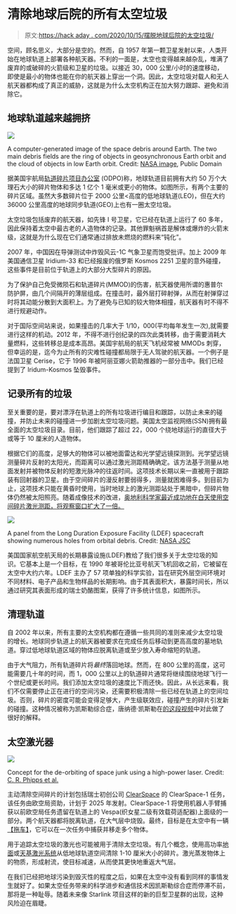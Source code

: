 # 清除地球后院的所有太空垃圾

> 原文:[https://hack aday . com/2020/10/15/摆脱地球后院的太空垃圾/](https://hackaday.com/2020/10/15/getting-rid-of-all-the-space-junk-in-earths-backyard/)

空间，顾名思义，大部分是空的。然而，自 1957 年第一颗卫星发射以来，人类开始在地球轨道上部署各种航天器。不利的一面是，太空也变得越来越杂乱，堆满了废弃的或破碎的火箭级和卫星的垃圾。以接近 30，000 公里/小时的速度移动，即使是最小的物体也能在你的航天器上穿出一个洞。因此，太空垃圾对载人和无人航天器都构成了真正的威胁，这就是为什么太空机构正在加大努力跟踪、避免和消除它。

## 地球轨道越来越拥挤

![](../Images/2877979d143d7c23b333a06ac6a2f130.png)

A computer-generated image of the space debris around Earth. The two main debris fields are the ring of objects in geosynchronous Earth orbit and the cloud of objects in low Earth orbit.
Credit: [NASA image](https://upload.wikimedia.org/wikipedia/commons/a/a1/Debris-GEO1280.jpg), Public Domain

据美国宇航局[轨道碎片项目办公室](https://orbitaldebris.jsc.nasa.gov/) (ODPO)称，地球轨道目前拥有大约 50 万个大理石大小的碎片物体和多达 1 亿个 1 毫米或更小的物体。如图所示，有两个主要的碎片区域。虽然大多数碎片位于 2000 公里<高度的低地球轨道(LEO)，但在大约 36000 公里高度的地球同步轨道(GEO)上也有一圈太空垃圾。

太空垃圾包括废弃的航天器，如先锋 I 号卫星，它已经在轨道上运行了 60 多年，因此保持着太空中最古老的人造物体的记录。其他罪魁祸首是解体或爆炸的火箭末级，这就是为什么现在它们通常通过排放未燃烧的燃料来“钝化”。

2007 年，中国因在导弹测试中炸毁风云-1C 气象卫星而饱受批评。加上 2009 年美国通信卫星 Iridium-33 和已经报废的俄罗斯 Kosmos 2251 卫星的意外碰撞，这些事件是目前位于轨道上的大部分大型碎片的原因。

为了保护自己免受微陨石和轨道碎片(MMOD)的伤害，航天器使用所谓的惠普尔防护屏，由几个间隔开的薄层组成。在撞击时，最外层打碎射弹，从而在射弹穿过时将其动能分散到大面积上。为了避免与已知的较大物体相撞，航天器有时不得不进行规避动作。

对于国际空间站来说，如果撞击的几率大于 1/10，000(平均每年发生一次),就需要进行这样的机动。2012 年，不得不进行创纪录的四次此类转移，由于需要消耗大量燃料，这些转移总是成本高昂。美国宇航局的航天飞机经常被 MMODs 刺穿，但幸运的是，迄今为止所有的灾难性碰撞都局限于无人驾驶的航天器。一个例子是法国卫星 Cerise，它于 1996 年被阿丽亚娜火箭助推器的一部分击中。我们已经提到了 Iridum-Kosmos 坠毁事件。

## 记录所有的垃圾

至关重要的是，要对漂浮在轨道上的所有垃圾进行编目和跟踪，以防止未来的碰撞，并防止未来的碰撞进一步加剧太空垃圾问题。美国太空监视网络(SSN)拥有最全面的太空垃圾目录。目前，他们跟踪了超过 22，000 个绕地球运行的直径大于或等于 10 厘米的人造物体。

根据它们的高度，足够大的物体可以被地面雷达和光学望远镜探测到。光学望远镜测量碎片反射的太阳光，而距离可以通过激光测距精确确定。该方法基于测量从地面发射并被物体反射的短激光脉冲的往返时间。这项技术长期以来一直被用于跟踪装有回射器的卫星。由于空间碎片的漫反射要弱得多，测量就困难得多。到目前为止，这项技术只能在黄昏时使用，当时地球上的激光测距站处于黑暗中，但碎片物体仍然被太阳照亮。随着成像技术的改进，[奥地利科学家最近成功地在白天使用空间碎片激光测距，将观察窗口扩大了一倍。](https://www.nature.com/articles/s41467-020-17332-z)

![](../Images/fb44dac92a736f3df16fba4232482098.png)

A panel from the Long Duration Exposure Facility (LDEF) spacecraft showing numerous holes from orbital debris.
Credit: [NASA JSC](https://www.orbitaldebris.jsc.nasa.gov/photo-gallery/)

美国国家航空航天局的长期暴露设施(LDEF)教给了我们很多关于太空垃圾的知识。它基本上是一个目标，在 1990 年被哥伦比亚号航天飞机回收之前，它被留在太空中大约六年。LDEF 主办了 57 项单独的科学实验，旨在研究外层空间环境对不同材料、电子产品和生物样品的长期影响。由于其表面积大，暴露时间长，所以通过研究其表面形成的瑞士奶酪图案，获得了许多统计信息，如图所示。

## 清理轨道

自 2002 年以来，所有主要的太空机构都在遵循一些共同的准则来减少太空垃圾的增长。地球同步轨道上的航天器被要求在完成任务后移动到更高高度的墓地轨道。穿过低地球轨道区域的物体应脱离轨道或至少放入寿命缩短的轨道。

由于大气阻力，所有轨道碎片将*最终*落回地球。然而，在 800 公里的高度，这可能需要几十年的时间，而 1，000 公里以上的轨道碎片通常将继续围绕地球飞行一个世纪或更长时间。我们添加太空垃圾的速度比下雨还快。因此，从长远来看，我们不仅需要停止正在进行的空间污染，还需要积极清除一些已经在轨道上的空间垃圾。否则，碎片的密度可能会变得足够大，产生级联效应，碰撞产生的碎片引发新的碰撞。这种情况被称为凯斯勒综合症，唐纳德·凯斯勒在[的这段视频](https://youtu.be/fajxaDxmu_4)中对此做了很好的解释。

## 太空激光器

![](../Images/f28703c446b3ab85fd385d6dcce89666.png)

Concept for the de-orbiting of space junk using a high-power laser.
Credit: [C. R. Phipps et al.](https://arxiv.org/abs/1110.3835)

主动清除空间碎片的计划包括瑞士初创公司 [ClearSpace](https://clearspace.today/) 的 ClearSpace-1 任务，该任务由欧空局资助，计划于 2025 年发射。ClearSpace-1 将使用机器人手臂捕获以前欧空局任务遗留在轨道上的 Vespa(织女星二级有效载荷适配器)上面级的一部分。两个航天器都将脱离轨道，在大气层中烧毁。最终，目标是在太空中有一辆[【拖车】](https://hackaday.com/2020/03/17/northrop-grumman-tests-space-tow-truck/)，它可以在一次任务中捕获并移走多个物体。

用于追踪太空垃圾的激光也可能被用于清除太空垃圾。有几个概念，使用高功率[地面](https://arxiv.org/abs/1110.3835)或[天基激光系统](https://www.sciencedirect.com/science/article/pii/S1000936114001010#f0005)从低地球轨道空间清除 1-10 厘米大小的碎片。激光蒸发物体上的物质，形成射流，使目标减速，从而使其更快地重返大气层。

在我们已经把地球污染到毁灭性的程度之后，如果在太空中没有看到同样的事情发生就好了。如果太空任务带来的科学进步和通信技术因凯斯勒综合症而停滞不前，那将是一种耻辱。随着未来像 Starlink 项目这样的新的巨型卫星群的出现，这种风险迫在眉睫。